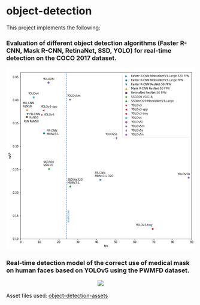 # object-detection
This project implements the following:

### Evaluation of different object detection algorithms (Faster R-CNN, Mask R-CNN, RetinaNet, SSD, YOLO) for real-time detection on the COCO 2017 dataset.
<p align="center">
  <img src="https://github.com/joangog/object-detection/blob/main/README_img/coco17_benchmark.png">
</p>

### Real-time detection model of the correct use of medical mask on human faces based on YOLOv5 using the PWMFD dataset.
<p align="center">
  <img src="https://github.com/joangog/object-detection/blob/main/README_img/mask_demo.gif">
</p>

Asset files used: <a href=https://github.com/joangog/object-detection-assets>object-detection-assets</a>
